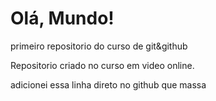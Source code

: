# Olá, Mundo!
 primeiro repositorio do curso de git&github

 Repositorio criado no curso em video online.
 
 adicionei essa linha direto no github que massa
